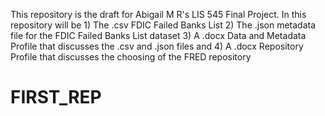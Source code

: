 This repository is the draft for Abigail M R's LIS 545 Final Project.
In this repository will be 1) The .csv FDIC Failed Banks List
2) The .json metadata file for the FDIC Failed Banks List dataset
3) A .docx Data and Metadata Profile that discusses the .csv and .json files and 
4) A .docx Repository Profile that discusses the choosing of the FRED repository
# FIRST_REP
